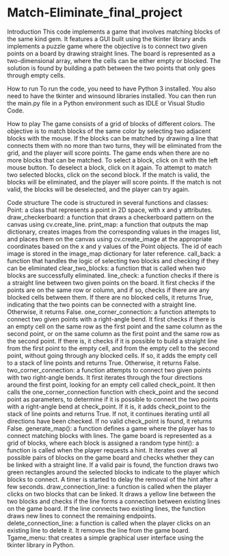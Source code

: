 # Match-Eliminate_final_project

Introduction
This code implements a game that involves matching blocks of the same kind gem. It features a GUI built using the tkinter library ands implements a puzzle game where the objective is to connect two given points on a board by drawing straight lines. The board is represented as a two-dimensional array, where the cells can be either empty or blocked. The solution is found by building a path between the two points that only goes through empty cells.

How to run
To run the code, you need to have Python 3 installed. You also need to have the tkinter and winsound libraries installed. You can then run the main.py file in a Python environment such as IDLE or Visual Studio Code.

How to play
The game consists of a grid of blocks of different colors. The objective is to match blocks of the same color by selecting two adjacent blocks with the mouse. If the blocks can be matched by drawing a line that connects them with no more than two turns, they will be eliminated from the grid, and the player will score points. The game ends when there are no more blocks that can be matched. To select a block, click on it with the left mouse button. To deselect a block, click on it again. To attempt to match two selected blocks, click on the second block. If the match is valid, the blocks will be eliminated, and the player will score points. If the match is not valid, the blocks will be deselected, and the player can try again.

Code structure
The code is structured in several functions and classes:
Point: a class that represents a point in 2D space, with x and y attributes.
draw_checkerboard: a function that draws a checkerboard pattern on the canvas using cv.create_line.
print_map: a function that outputs the map dictionary, creates images from the corresponding values in the images list, and places them on the canvas using cv.create_image at the appropriate coordinates based on the x and y values of the Point objects. The id of each image is stored in the image_map dictionary for later reference.
call_back: a function that handles the logic of selecting two blocks and checking if they can be eliminated
clear_two_blocks: a function that is called when two blocks are successfully eliminated.
line_check: a function checks if there is a straight line between two given points on the board. It first checks if the points are on the same row or column, and if so, checks if there are any blocked cells between them. If there are no blocked cells, it returns True, indicating that the two points can be connected with a straight line. Otherwise, it returns False.
one_corner_connection: a function attempts to connect two given points with a right-angle bend. It first checks if there is an empty cell on the same row as the first point and the same column as the second point, or on the same column as the first point and the same row as the second point. If there is, it checks if it is possible to build a straight line from the first point to the empty cell, and from the empty cell to the second point, without going through any blocked cells. If so, it adds the empty cell to a stack of line points and returns True. Otherwise, it returns False.
two_corner_connection: a function attempts to connect two given points with two right-angle bends. It first iterates through the four directions around the first point, looking for an empty cell called check_point. It then calls the one_corner_connection function with check_point and the second point as parameters, to determine if it is possible to connect the two points with a right-angle bend at check_point. If it is, it adds check_point to the stack of line points and returns True. If not, it continues iterating until all directions have been checked. If no valid check_point is found, it returns False.
generate_map(): a function defines a game where the player has to connect matching blocks with lines. The game board is represented as a grid of blocks, where each block is assigned a random type
hint(): a function is called when the player requests a hint. It iterates over all possible pairs of blocks on the game board and checks whether they can be linked with a straight line. If a valid pair is found, the function draws two green rectangles around the selected blocks to indicate to the player which blocks to connect. A timer is started to delay the removal of the hint after a few seconds.
draw_connection_line: a function is called when the player clicks on two blocks that can be linked. It draws a yellow line between the two blocks and checks if the line forms a connection between existing lines on the game board. If the line connects two existing lines, the function draws new lines to connect the remaining endpoints.
delete_connection_line: a function is called when the player clicks on an existing line to delete it. It removes the line from the game board.
Tgame_menu: that creates a simple graphical user interface using the tkinter library in Python.
